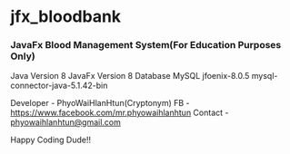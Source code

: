 # jfx_bloodbank
### JavaFx Blood Management System(For Education Purposes Only)

Java Version 8
JavaFx Version 8
Database MySQL
jfoenix-8.0.5
mysql-connector-java-5.1.42-bin

Developer - PhyoWaiHlanHtun(Cryptonym)
FB - https://www.facebook.com/mr.phyowaihlanhtun
Contact - phyowaihlanhtun@gmail.com

Happy Coding Dude!!
